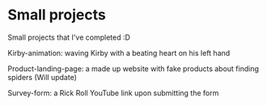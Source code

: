 # Small projects
Small projects that I've completed :D

Kirby-animation: waving Kirby with a beating heart on his left hand

Product-landing-page: a made up website with fake products about finding spiders (Will update)

Survey-form: a Rick Roll YouTube link upon submitting the form
